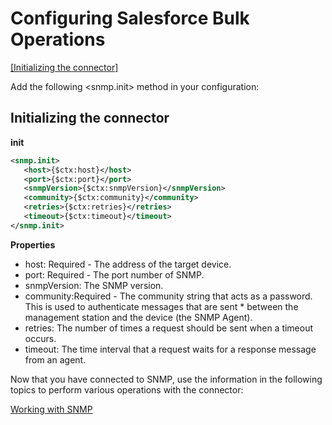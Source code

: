 # Configuring Salesforce Bulk Operations

[[Initializing the connector]](#initializing-the-connector)

Add the following <snmp.init> method in your configuration:
 
## Initializing the connector 
**init**
```xml
<snmp.init>
   <host>{$ctx:host}</host>
   <port>{$ctx:port}</port>
   <snmpVersion>{$ctx:snmpVersion}</snmpVersion>
   <community>{$ctx:community}</community>
   <retries>{$ctx:retries}</retries>
   <timeout>{$ctx:timeout}</timeout>
</snmp.init>
```
**Properties** 
* host: Required - The address of the target device.
* port: Required - The port number of SNMP.
* snmpVersion: The SNMP version.
* community:Required - The community string that acts as a password. This is used to authenticate messages that are sent * between the management station and the device (the SNMP Agent).
* retries: The number of times a request should be sent when a timeout occurs.
* timeout: The time interval that a request waits for a response message from an agent.

Now that you have connected to SNMP, use the information in the following topics to perform various operations with the connector:

[Working with SNMP](snmp.md)
